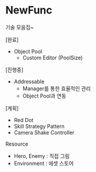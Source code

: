 # NewFunc

기술 모음집~

[완료]

- Object Pool
  - Custom Editor (PoolSize)

[진행중]

- Addressable
  - Manager를 통한 효율적인 관리
  - Object Pool과 연동

[계획]

- Red Dot
- Skill Strategy Pattern
- Camera Shake Controller


Resource
- Hero, Enemy : 직접 그림
- Environment : 에셋 스토어
